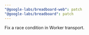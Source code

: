 ```yaml
---
"@google-labs/breadboard-web": patch
"@google-labs/breadboard": patch
---
```


Fix a race condition in Worker transport.
